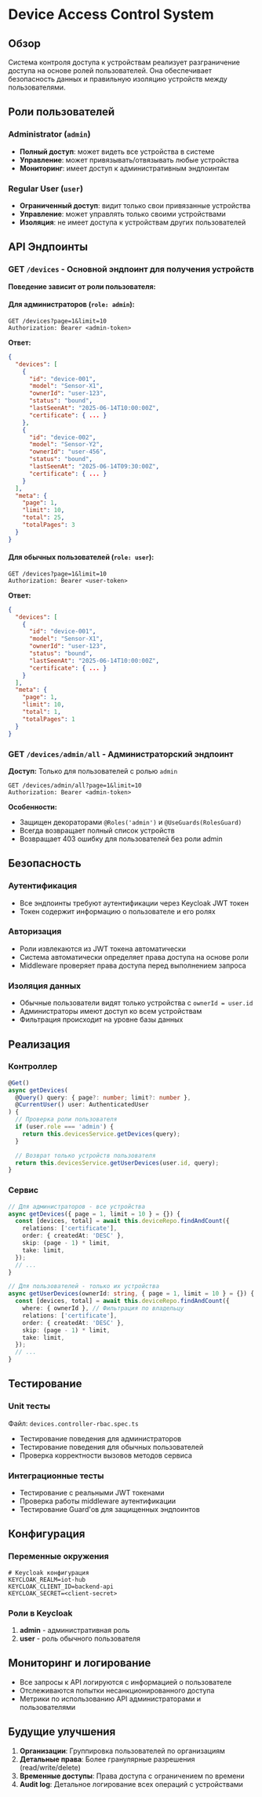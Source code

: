 # Device Access Control System

## Обзор

Система контроля доступа к устройствам реализует разграничение доступа на основе ролей пользователей. Она обеспечивает безопасность данных и правильную изоляцию устройств между пользователями.

## Роли пользователей

### Administrator (`admin`)

- **Полный доступ**: может видеть все устройства в системе
- **Управление**: может привязывать/отвязывать любые устройства
- **Мониторинг**: имеет доступ к административным эндпоинтам

### Regular User (`user`)

- **Ограниченный доступ**: видит только свои привязанные устройства
- **Управление**: может управлять только своими устройствами
- **Изоляция**: не имеет доступа к устройствам других пользователей

## API Эндпоинты

### GET `/devices` - Основной эндпоинт для получения устройств

**Поведение зависит от роли пользователя:**

#### Для администраторов (`role: admin`):

```http
GET /devices?page=1&limit=10
Authorization: Bearer <admin-token>
```

**Ответ:**

```json
{
  "devices": [
    {
      "id": "device-001",
      "model": "Sensor-X1",
      "ownerId": "user-123",
      "status": "bound",
      "lastSeenAt": "2025-06-14T10:00:00Z",
      "certificate": { ... }
    },
    {
      "id": "device-002",
      "model": "Sensor-Y2",
      "ownerId": "user-456",
      "status": "bound",
      "lastSeenAt": "2025-06-14T09:30:00Z",
      "certificate": { ... }
    }
  ],
  "meta": {
    "page": 1,
    "limit": 10,
    "total": 25,
    "totalPages": 3
  }
}
```

#### Для обычных пользователей (`role: user`):

```http
GET /devices?page=1&limit=10
Authorization: Bearer <user-token>
```

**Ответ:**

```json
{
  "devices": [
    {
      "id": "device-001",
      "model": "Sensor-X1",
      "ownerId": "user-123",
      "status": "bound",
      "lastSeenAt": "2025-06-14T10:00:00Z",
      "certificate": { ... }
    }
  ],
  "meta": {
    "page": 1,
    "limit": 10,
    "total": 1,
    "totalPages": 1
  }
}
```

### GET `/devices/admin/all` - Администраторский эндпоинт

**Доступ:** Только для пользователей с ролью `admin`

```http
GET /devices/admin/all?page=1&limit=10
Authorization: Bearer <admin-token>
```

**Особенности:**

- Защищен декораторами `@Roles('admin')` и `@UseGuards(RolesGuard)`
- Всегда возвращает полный список устройств
- Возвращает 403 ошибку для пользователей без роли admin

## Безопасность

### Аутентификация

- Все эндпоинты требуют аутентификации через Keycloak JWT токен
- Токен содержит информацию о пользователе и его ролях

### Авторизация

- Роли извлекаются из JWT токена автоматически
- Система автоматически определяет права доступа на основе роли
- Middleware проверяет права доступа перед выполнением запроса

### Изоляция данных

- Обычные пользователи видят только устройства с `ownerId = user.id`
- Администраторы имеют доступ ко всем устройствам
- Фильтрация происходит на уровне базы данных

## Реализация

### Контроллер

```typescript
@Get()
async getDevices(
  @Query() query: { page?: number; limit?: number },
  @CurrentUser() user: AuthenticatedUser
) {
  // Проверка роли пользователя
  if (user.role === 'admin') {
    return this.devicesService.getDevices(query);
  }

  // Возврат только устройств пользователя
  return this.devicesService.getUserDevices(user.id, query);
}
```

### Сервис

```typescript
// Для администраторов - все устройства
async getDevices({ page = 1, limit = 10 } = {}) {
  const [devices, total] = await this.deviceRepo.findAndCount({
    relations: ['certificate'],
    order: { createdAt: 'DESC' },
    skip: (page - 1) * limit,
    take: limit,
  });
  // ...
}

// Для пользователей - только их устройства
async getUserDevices(ownerId: string, { page = 1, limit = 10 } = {}) {
  const [devices, total] = await this.deviceRepo.findAndCount({
    where: { ownerId }, // Фильтрация по владельцу
    relations: ['certificate'],
    order: { createdAt: 'DESC' },
    skip: (page - 1) * limit,
    take: limit,
  });
  // ...
}
```

## Тестирование

### Unit тесты

Файл: `devices.controller-rbac.spec.ts`

- Тестирование поведения для администраторов
- Тестирование поведения для обычных пользователей
- Проверка корректности вызовов методов сервиса

### Интеграционные тесты

- Тестирование с реальными JWT токенами
- Проверка работы middleware аутентификации
- Тестирование Guard'ов для защищенных эндпоинтов

## Конфигурация

### Переменные окружения

```env
# Keycloak конфигурация
KEYCLOAK_REALM=iot-hub
KEYCLOAK_CLIENT_ID=backend-api
KEYCLOAK_SECRET=<client-secret>
```

### Роли в Keycloak

1. **admin** - административная роль
2. **user** - роль обычного пользователя

## Мониторинг и логирование

- Все запросы к API логируются с информацией о пользователе
- Отслеживаются попытки несанкционированного доступа
- Метрики по использованию API администраторами и пользователями

## Будущие улучшения

1. **Организации**: Группировка пользователей по организациям
2. **Детальные права**: Более гранулярные разрешения (read/write/delete)
3. **Временные доступы**: Права доступа с ограничением по времени
4. **Audit log**: Детальное логирование всех операций с устройствами

